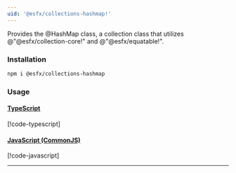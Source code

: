 ```yaml
---
uid: '@esfx/collections-hashmap!'
---
```


Provides the @HashMap class, a collection class that utilizes @"@esfx/collection-core!" and @"@esfx/equatable!".

### Installation

```sh
npm i @esfx/collections-hashmap
```

### Usage

#### [TypeScript](#tab/ts)
[!code-typescript[](../examples/usage.ts)]
#### [JavaScript (CommonJS)](#tab/js)
[!code-javascript[](../examples/usage.js)]
***
